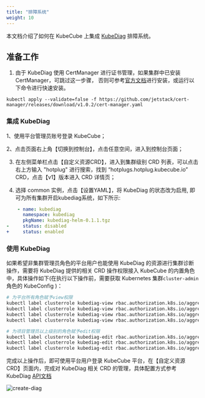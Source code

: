 ```yaml
---
title: "排障系统"
weight: 10
---
```


本文档介绍了如何在 KubeCube 上集成 [KubeDiag](https://github.com/kubediag/kubediag) 排障系统。

## 准备工作

1. 由于 KubeDiag 使用 CertManager 进行证书管理，如果集群中已安装 CertManager，可跳过这一步骤， 否则可参考[官方文档](https://cert-manager.io/docs/installation/kubernetes/)进行安装，或运行以下命令进行快速安装。

```
kubectl apply --validate=false -f https://github.com/jetstack/cert-manager/releases/download/v1.0.2/cert-manager.yaml
```

### 集成 KubeDiag

1、使用平台管理员账号登录 KubeCube；

2、点击页面右上角【切换到控制台】，点击任意空间，进入到控制台页面；

3. 在左侧菜单栏点击【自定义资源CRD】，进入到集群级别 CRD 列表，可以点击右上方输入 "hotplug" 进行搜索，找到 “hotplugs.hotplug.kubecube.io” CRD，点击【v1】版本进入 CRD 详情页；

4. 选择 common 实例，点击【设置YAML】，将 KubeDiag 的状态改为启用, 即可为所有集群开启kubediag系统，如下所示:
```yaml
    - name: kubediag
      namespace: kubediag
      pkgName: kubediag-helm-0.1.1.tgz
-     status: disabled
+     status: enabled
```

### 使用 KubeDiag

如果希望非集群管理员角色的平台用户也能使用 KubeDiag 的资源进行集群诊断操作，需要将 KubeDiag 提供的相关 CRD 操作权限接入 KubeCube 的内置角色中，具体操作如下(在执行以下操作前，需要获取 Kubernetes 集群`cluster-admin`角色的 KubeConfig )：

```sh
# 为平台所有角色赋予view权限
kubectl label clusterrole kubediag-view rbac.authorization.k8s.io/aggregate-to-reviewer=true
kubectl label clusterrole kubediag-view rbac.authorization.k8s.io/aggregate-to-project-admin=true
kubectl label clusterrole kubediag-view rbac.authorization.k8s.io/aggregate-to-tenant-admin=true
kubectl label clusterrole kubediag-view rbac.authorization.k8s.io/aggregate-to-platform-admin=true

# 为项目管理员以上级别的角色赋予edit权限
kubectl label clusterrole kubediag-edit rbac.authorization.k8s.io/aggregate-to-project-admin=true
kubectl label clusterrole kubediag-edit rbac.authorization.k8s.io/aggregate-to-tenant-admin=true
kubectl label clusterrole kubediag-edit rbac.authorization.k8s.io/aggregate-to-platform-admin=true
```

完成以上操作后，即可使用平台用户登录 KubeCube 平台，在【自定义资源CRD】页面内，完成对 KubeDiag 相关 CRD 的管理，具体配置方式参考 KubeDiag [API文档](https://github.com/kubediag/kubediag/tree/master/docs/api)

![create-diag](/imgs/user-guide/kubediag/create-diagnosis.png)


